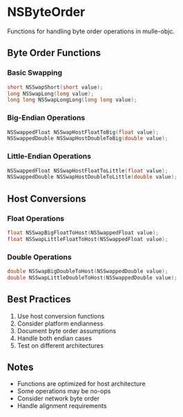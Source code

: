 # NSByteOrder

Functions for handling byte order operations in mulle-objc.

## Byte Order Functions

### Basic Swapping
```c
short NSSwapShort(short value);
long NSSwapLong(long value);
long long NSSwapLongLong(long long value);
```

### Big-Endian Operations
```c
NSSwappedFloat NSSwapHostFloatToBig(float value);
NSSwappedDouble NSSwapHostDoubleToBig(double value);
```

### Little-Endian Operations
```c
NSSwappedFloat NSSwapHostFloatToLittle(float value);
NSSwappedDouble NSSwapHostDoubleToLittle(double value);
```

## Host Conversions

### Float Operations
```c
float NSSwapBigFloatToHost(NSSwappedFloat value);
float NSSwapLittleFloatToHost(NSSwappedFloat value);
```

### Double Operations
```c
double NSSwapBigDoubleToHost(NSSwappedDouble value);
double NSSwapLittleDoubleToHost(NSSwappedDouble value);
```

## Best Practices

1. Use host conversion functions
2. Consider platform endianness
3. Document byte order assumptions
4. Handle both endian cases
5. Test on different architectures

## Notes

- Functions are optimized for host architecture
- Some operations may be no-ops
- Consider network byte order
- Handle alignment requirements
